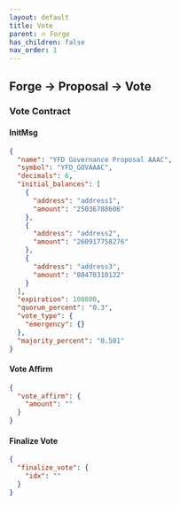 ```yaml
---
layout: default
title: Vote
parent: 🔥 Forge
has_children: false
nav_order: 1
---
```



## Forge -> Proposal -> Vote

### Vote Contract

#### InitMsg

```json
{
  "name": "YFD Governance Proposal AAAC",
  "symbol": "YFD_GOVAAAC",
  "decimals": 6,
  "initial_balances": [
    {
      "address": "address1",
      "amount": "25036788606"
    },
    {
      "address": "address2",
      "amount": "260917758276"
    },
    {
      "address": "address3",
      "amount": "80470310122"
    }
  ],
  "expiration": 100800,
  "quorum_percent": "0.3",
  "vote_type": {
    "emergency": {}
  },
  "majority_percent": "0.501"
}
```

#### Vote Affirm

```json
{
  "vote_affirm": {
    "amount": ""
  }
}
```


#### Finalize Vote

```json
{
  "finalize_vote": {
    "idx": ""
  }
}
```
